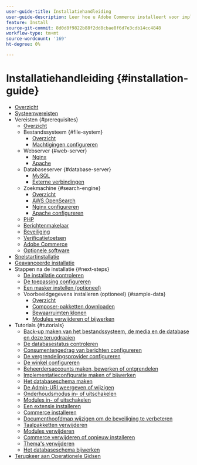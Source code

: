 ```yaml
---
user-guide-title: Installatiehandleiding
user-guide-description: Leer hoe u Adobe Commerce installeert voor implementaties op locatie.
feature: Install
source-git-commit: 8d0d8f9822b88f2dd8cbae8f6d7e3cdb14cc4848
workflow-type: tm+mt
source-wordcount: '169'
ht-degree: 0%

---
```



# Installatiehandleiding {#installation-guide}

- [Overzicht](overview.md)
- [Systeemvereisten](system-requirements.md)
- Vereisten {#prerequisites}
   - [ Overzicht ](prerequisites/overview.md)
   - Bestandssysteem {#file-system}
      - [Overzicht](prerequisites/file-system/overview.md)
      - [Machtigingen configureren](prerequisites/file-system/configure-permissions.md)
   - Webserver {#web-server}
      - [Nginx](prerequisites/web-server/nginx.md)
      - [Apache](prerequisites/web-server/apache.md)
   - Databaseserver {#database-server}
      - [MySQL](prerequisites/database/mysql.md)
      - [Externe verbindingen](prerequisites/database/mysql-remote.md)
   - Zoekmachine {#search-engine}
      - [Overzicht](prerequisites/search-engine/overview.md)
      - [AWS OpenSearch](prerequisites/search-engine/aws-opensearch.md)
      - [Nginx configureren](prerequisites/search-engine/configure-nginx.md)
      - [Apache configureren](prerequisites/search-engine/configure-apache.md)
   - [PHP](prerequisites/php-settings.md)
   - [Berichtenmakelaar](prerequisites/rabbitmq.md)
   - [Beveiliging](prerequisites/security.md)
   - [Verificatietoetsen](prerequisites/authentication-keys.md)
   - [Adobe Commerce](prerequisites/commerce.md)
   - [Optionele software](prerequisites/optional-software.md)
- [Snelstartinstallatie](composer.md)
- [Geavanceerde installatie](advanced.md)
- Stappen na de installatie {#next-steps}
   - [De installatie controleren](next-steps/verify.md)
   - [De toepassing configureren](next-steps/configuration.md)
   - [Een masker instellen (optioneel)](next-steps/set-umask.md)
   - Voorbeeldgegevens installeren (optioneel) {#sample-data}
      - [Overzicht](sample-data/overview.md)
      - [Composer-pakketten downloaden](sample-data/composer-packages.md)
      - [Bewaarruimten klonen](sample-data/git-repositories.md)
      - [Modules verwijderen of bijwerken](sample-data/remove-or-update.md)
- Tutorials {#tutorials}
   - [Back-up maken van het bestandssysteem, de media en de database en deze terugdraaien](tutorials/backup.md)
   - [De databasestatus controleren](tutorials/database-status.md)
   - [Consumentengedrag van berichten configureren](tutorials/message-consumers.md)
   - [De vergrendelingsprovider configureren](tutorials/lock-provider.md)
   - [De winkel configureren](tutorials/store.md)
   - [Beheerdersaccounts maken, bewerken of ontgrendelen](tutorials/admin.md)
   - [Implementatieconfiguratie maken of bijwerken](tutorials/deployment.md)
   - [Het databaseschema maken](tutorials/database.md)
   - [De Admin-URI weergeven of wijzigen](tutorials/admin-uri.md)
   - [Onderhoudsmodus in- of uitschakelen](tutorials/maintenance-mode.md)
   - [Modules in- of uitschakelen](tutorials/manage-modules.md)
   - [Een extensie installeren](tutorials/extensions.md)
   - [Commerce installeren](tutorials/install.md)
   - [Documenthoofdmap wijzigen om de beveiliging te verbeteren](tutorials/docroot.md)
   - [Taalpakketten verwijderen](tutorials/language-packages.md)
   - [Modules verwijderen](tutorials/uninstall-modules.md)
   - [Commerce verwijderen of opnieuw installeren](tutorials/uninstall.md)
   - [Thema&#39;s verwijderen](tutorials/themes.md)
   - [Het databaseschema bijwerken](tutorials/database-upgrade.md)
- [ Terugkeer aan Operationele Gidsen ](https://experienceleague.adobe.com/docs/commerce-operations/operational-guides/home.html?lang=nl-NL)
